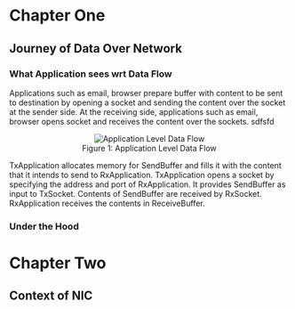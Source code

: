 # Chapter One
## Journey of Data Over Network

### What Application sees wrt Data Flow

Applications such as email, browser prepare buffer with content to be sent to destination by opening a socket and sending the content over the socket at the sender side. At the receiving side, applications such as email, browser opens socket and receives the content over the sockets.
sdfsfd


<figure style="text-align: center;">
  <img src="./ApplicationLevelViewOfDataFlow.png" alt="Application Level Data Flow">
  <figcaption>Figure 1: Application Level Data Flow</figcaption>
</figure>


TxApplication allocates memory for SendBuffer and fills it with the content that it intends to send to RxApplication. TxApplication opens a socket by specifying the address and port of RxApplication. It provides SendBuffer as input to TxSocket. Contents of SendBuffer are received by RxSocket. RxApplication receives the contents in ReceiveBuffer.


### Under the Hood



# Chapter Two

## Context of NIC



